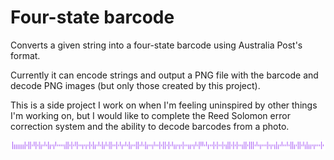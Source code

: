 # Four-state barcode

Converts a given string into a four-state barcode using Australia Post's format.

Currently it can encode strings and output a PNG file with the barcode and decode PNG images (but only those created by this project).

This is a side project I work on when I'm feeling uninspired by other things I'm working on, but I would like to complete the Reed Solomon error correction system and the ability to decode barcodes from a photo.


![I'm fairly certain this isnt copyrighted by Australia Post](barcode.png)
